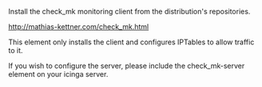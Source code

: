 Install the check_mk monitoring client from the distribution's repositories.

http://mathias-kettner.com/check_mk.html

This element only installs the client and configures IPTables to allow traffic to it.

If you wish to configure the server, please include the check_mk-server element on your
icinga server.
